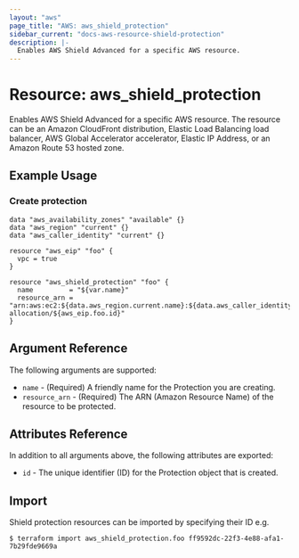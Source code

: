 ```yaml
---
layout: "aws"
page_title: "AWS: aws_shield_protection"
sidebar_current: "docs-aws-resource-shield-protection"
description: |-
  Enables AWS Shield Advanced for a specific AWS resource.
---
```


# Resource: aws_shield_protection

Enables AWS Shield Advanced for a specific AWS resource.
The resource can be an Amazon CloudFront distribution, Elastic Load Balancing load balancer, AWS Global Accelerator accelerator, Elastic IP Address, or an Amazon Route 53 hosted zone.

## Example Usage

### Create protection

```hcl
data "aws_availability_zones" "available" {}
data "aws_region" "current" {}
data "aws_caller_identity" "current" {}

resource "aws_eip" "foo" {
  vpc = true
}

resource "aws_shield_protection" "foo" {
  name         = "${var.name}"
  resource_arn = "arn:aws:ec2:${data.aws_region.current.name}:${data.aws_caller_identity.current.account_id}:eip-allocation/${aws_eip.foo.id}"
}
```

## Argument Reference

The following arguments are supported:

* `name` - (Required) A friendly name for the Protection you are creating.
* `resource_arn` - (Required) The ARN (Amazon Resource Name) of the resource to be protected.

## Attributes Reference

In addition to all arguments above, the following attributes are exported:

* `id` - The unique identifier (ID) for the Protection object that is created.

## Import

Shield protection resources can be imported by specifying their ID e.g.

```
$ terraform import aws_shield_protection.foo ff9592dc-22f3-4e88-afa1-7b29fde9669a
```
